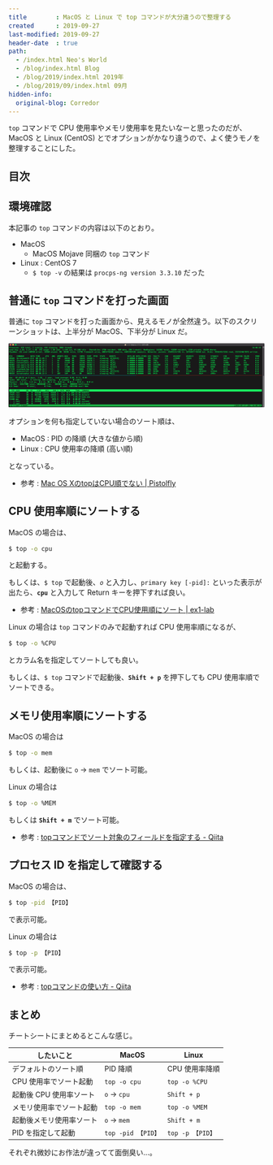 ```yaml
---
title        : MacOS と Linux で top コマンドが大分違うので整理する
created      : 2019-09-27
last-modified: 2019-09-27
header-date  : true
path:
  - /index.html Neo's World
  - /blog/index.html Blog
  - /blog/2019/index.html 2019年
  - /blog/2019/09/index.html 09月
hidden-info:
  original-blog: Corredor
---
```


`top` コマンドで CPU 使用率やメモリ使用率を見たいなーと思ったのだが、MacOS と Linux (CentOS) とでオプションがかなり違うので、よく使うモノを整理することにした。

## 目次

## 環境確認

本記事の `top` コマンドの内容は以下のとおり。

- MacOS
  - MacOS Mojave 同梱の `top` コマンド
- Linux : CentOS 7
  - `$ top -v` の結果は `procps-ng version 3.3.10` だった

## 普通に `top` コマンドを打った画面

普通に `top` コマンドを打った画面から、見えるモノが全然違う。以下のスクリーンショットは、上半分が MacOS、下半分が Linux だ。

![MacOS と Linux の top コマンド結果](27-02-01.png)

オプションを何も指定していない場合のソート順は、

- MacOS : PID の降順 (大きな値から順)
- Linux : CPU 使用率の降順 (高い順)

となっている。

- 参考 : [Mac OS XのtopはCPU順でない | Pistolfly](https://www.pistolfly.com/weblog/2016/11/mac-os-x%E3%81%AEtop%E3%81%AFcpu%E9%A0%86%E3%81%A7%E3%81%AA%E3%81%84.html)

## CPU 使用率順にソートする

MacOS の場合は、

```bash
$ top -o cpu
```

と起動する。

もしくは、`$ top` で起動後、*`o`* と入力し、`primary key [-pid]:` といった表示が出たら、**`cpu`** と入力して Return キーを押下すれば良い。

- 参考 : [MacOSのtopコマンドでCPU使用順にソート | ex1-lab](https://ex1.m-yabe.com/archives/2858)

Linux の場合は `top` コマンドのみで起動すれば CPU 使用率順になるが、

```bash
$ top -o %CPU
```

とカラム名を指定してソートしても良い。

もしくは、`$ top` コマンドで起動後、**`Shift + p`** を押下しても CPU 使用率順でソートできる。

## メモリ使用率順にソートする

MacOS の場合は

```bash
$ top -o mem
```

もしくは、起動後に `o` → `mem` でソート可能。

Linux の場合は

```bash
$ top -o %MEM
```

もしくは **`Shift + m`** でソート可能。

- 参考 : [topコマンドでソート対象のフィールドを指定する - Qiita](https://qiita.com/todok-r/items/e3255328d8653d950802)

## プロセス ID を指定して確認する

MacOS の場合は、

```bash
$ top -pid 【PID】
```

で表示可能。

Linux の場合は

```bash
$ top -p 【PID】
```

で表示可能。

- 参考 : [topコマンドの使い方 - Qiita](https://qiita.com/k0kubun/items/7368c323d90f24a00c2f)

## まとめ

チートシートにまとめるとこんな感じ。

| したいこと               | MacOS              | Linux            |
|--------------------------|--------------------|------------------|
| デフォルトのソート順     | PID 降順           | CPU 使用率降順   |
| CPU 使用率でソート起動   | `top -o cpu`       | `top -o %CPU`    |
| 起動後 CPU 使用率ソート  | `o` → `cpu`       | `Shift + p`      |
| メモリ使用率でソート起動 | `top -o mem`       | `top -o %MEM`    |
| 起動後メモリ使用率ソート | `o` → `mem`       | `Shift + m`      |
| PID を指定して起動       | `top -pid 【PID】` | `top -p 【PID】` |

それぞれ微妙にお作法が違ってて面倒臭い…。
